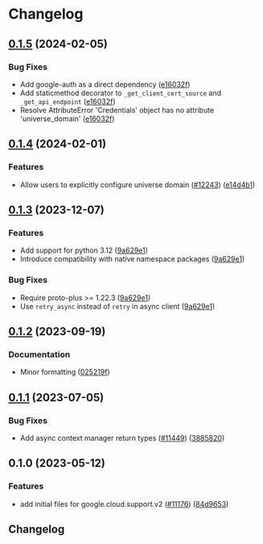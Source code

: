 # Changelog

## [0.1.5](https://github.com/googleapis/google-cloud-python/compare/google-cloud-support-v0.1.4...google-cloud-support-v0.1.5) (2024-02-05)


### Bug Fixes

* Add google-auth as a direct dependency ([e16032f](https://github.com/googleapis/google-cloud-python/commit/e16032ffe9b15dfd008b51f046dbb10211356998))
* Add staticmethod decorator to `_get_client_cert_source` and `_get_api_endpoint` ([e16032f](https://github.com/googleapis/google-cloud-python/commit/e16032ffe9b15dfd008b51f046dbb10211356998))
* Resolve AttributeError 'Credentials' object has no attribute 'universe_domain' ([e16032f](https://github.com/googleapis/google-cloud-python/commit/e16032ffe9b15dfd008b51f046dbb10211356998))

## [0.1.4](https://github.com/googleapis/google-cloud-python/compare/google-cloud-support-v0.1.3...google-cloud-support-v0.1.4) (2024-02-01)


### Features

* Allow users to explicitly configure universe domain ([#12243](https://github.com/googleapis/google-cloud-python/issues/12243)) ([e14d4b1](https://github.com/googleapis/google-cloud-python/commit/e14d4b13a883876a420c498a044dc34ea5122629))

## [0.1.3](https://github.com/googleapis/google-cloud-python/compare/google-cloud-support-v0.1.2...google-cloud-support-v0.1.3) (2023-12-07)


### Features

* Add support for python 3.12 ([9a629e1](https://github.com/googleapis/google-cloud-python/commit/9a629e1c9f7858f55c82ac21e60f22acf781db15))
* Introduce compatibility with native namespace packages ([9a629e1](https://github.com/googleapis/google-cloud-python/commit/9a629e1c9f7858f55c82ac21e60f22acf781db15))


### Bug Fixes

* Require proto-plus &gt;= 1.22.3 ([9a629e1](https://github.com/googleapis/google-cloud-python/commit/9a629e1c9f7858f55c82ac21e60f22acf781db15))
* Use `retry_async` instead of `retry` in async client ([9a629e1](https://github.com/googleapis/google-cloud-python/commit/9a629e1c9f7858f55c82ac21e60f22acf781db15))

## [0.1.2](https://github.com/googleapis/google-cloud-python/compare/google-cloud-support-v0.1.1...google-cloud-support-v0.1.2) (2023-09-19)


### Documentation

* Minor formatting ([025219f](https://github.com/googleapis/google-cloud-python/commit/025219f5c04803651e20eae4c0186b87608f4db4))

## [0.1.1](https://github.com/googleapis/google-cloud-python/compare/google-cloud-support-v0.1.0...google-cloud-support-v0.1.1) (2023-07-05)


### Bug Fixes

* Add async context manager return types ([#11449](https://github.com/googleapis/google-cloud-python/issues/11449)) ([3885820](https://github.com/googleapis/google-cloud-python/commit/388582082828e22a517c4f794901ee5dcbc31bd9))

## 0.1.0 (2023-05-12)


### Features

* add initial files for google.cloud.support.v2 ([#11176](https://github.com/googleapis/google-cloud-python/issues/11176)) ([84d9653](https://github.com/googleapis/google-cloud-python/commit/84d9653eb3fb4c22c039934a94e39d19b8c8705c))

## Changelog
